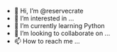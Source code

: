 - 👋 Hi, I’m @reservecrate
- 👀 I’m interested in ...
- 🌱 I’m currently learning Python
- 💞️ I’m looking to collaborate on ...
- 📫 How to reach me ...

<!---
reservecrate/reservecrate is a ✨ special ✨ repository because its `README.md` (this file) appears on your GitHub profile.
You can click the Preview link to take a look at your changes.
--->
